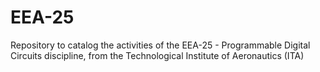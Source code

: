 # EEA-25
Repository to catalog the activities of the EEA-25 - Programmable Digital Circuits discipline, from the Technological Institute of Aeronautics (ITA)
